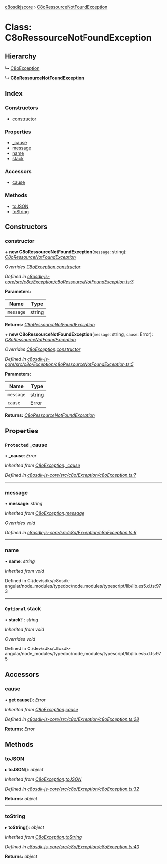 [c8osdkjscore](../README.md) › [C8oRessourceNotFoundException](c8oressourcenotfoundexception.md)

# Class: C8oRessourceNotFoundException

## Hierarchy

  ↳ [C8oException](c8oexception.md)

  ↳ **C8oRessourceNotFoundException**

## Index

### Constructors

* [constructor](c8oressourcenotfoundexception.md#constructor)

### Properties

* [_cause](c8oressourcenotfoundexception.md#protected-_cause)
* [message](c8oressourcenotfoundexception.md#message)
* [name](c8oressourcenotfoundexception.md#name)
* [stack](c8oressourcenotfoundexception.md#optional-stack)

### Accessors

* [cause](c8oressourcenotfoundexception.md#cause)

### Methods

* [toJSON](c8oressourcenotfoundexception.md#tojson)
* [toString](c8oressourcenotfoundexception.md#tostring)

## Constructors

###  constructor

\+ **new C8oRessourceNotFoundException**(`message`: string): *[C8oRessourceNotFoundException](c8oressourcenotfoundexception.md)*

*Overrides [C8oException](c8oexception.md).[constructor](c8oexception.md#constructor)*

*Defined in [c8osdk-js-core/src/c8o/Exception/c8oRessourceNotFoundException.ts:3](https://github.com/convertigo/c8osdk-angular/blob/426f1a2/src/c8o/Exception/c8oRessourceNotFoundException.ts#L3)*

**Parameters:**

Name | Type |
------ | ------ |
`message` | string |

**Returns:** *[C8oRessourceNotFoundException](c8oressourcenotfoundexception.md)*

\+ **new C8oRessourceNotFoundException**(`message`: string, `cause`: Error): *[C8oRessourceNotFoundException](c8oressourcenotfoundexception.md)*

*Overrides [C8oException](c8oexception.md).[constructor](c8oexception.md#constructor)*

*Defined in [c8osdk-js-core/src/c8o/Exception/c8oRessourceNotFoundException.ts:5](https://github.com/convertigo/c8osdk-angular/blob/426f1a2/src/c8o/Exception/c8oRessourceNotFoundException.ts#L5)*

**Parameters:**

Name | Type |
------ | ------ |
`message` | string |
`cause` | Error |

**Returns:** *[C8oRessourceNotFoundException](c8oressourcenotfoundexception.md)*

## Properties

### `Protected` _cause

• **_cause**: *Error*

*Inherited from [C8oException](c8oexception.md).[_cause](c8oexception.md#protected-_cause)*

*Defined in [c8osdk-js-core/src/c8o/Exception/c8oException.ts:7](https://github.com/convertigo/c8osdk-angular/blob/426f1a2/src/c8o/Exception/c8oException.ts#L7)*

___

###  message

• **message**: *string*

*Inherited from [C8oException](c8oexception.md).[message](c8oexception.md#message)*

*Overrides void*

*Defined in [c8osdk-js-core/src/c8o/Exception/c8oException.ts:6](https://github.com/convertigo/c8osdk-angular/blob/426f1a2/src/c8o/Exception/c8oException.ts#L6)*

___

###  name

• **name**: *string*

*Inherited from void*

Defined in C:/dev/sdks/c8osdk-angular/node_modules/typedoc/node_modules/typescript/lib/lib.es5.d.ts:973

___

### `Optional` stack

• **stack**? : *string*

*Inherited from void*

*Overrides void*

Defined in C:/dev/sdks/c8osdk-angular/node_modules/typedoc/node_modules/typescript/lib/lib.es5.d.ts:975

## Accessors

###  cause

• **get cause**(): *Error*

*Inherited from [C8oException](c8oexception.md).[cause](c8oexception.md#cause)*

*Defined in [c8osdk-js-core/src/c8o/Exception/c8oException.ts:28](https://github.com/convertigo/c8osdk-angular/blob/426f1a2/src/c8o/Exception/c8oException.ts#L28)*

**Returns:** *Error*

## Methods

###  toJSON

▸ **toJSON**(): *object*

*Inherited from [C8oException](c8oexception.md).[toJSON](c8oexception.md#tojson)*

*Defined in [c8osdk-js-core/src/c8o/Exception/c8oException.ts:32](https://github.com/convertigo/c8osdk-angular/blob/426f1a2/src/c8o/Exception/c8oException.ts#L32)*

**Returns:** *object*

___

###  toString

▸ **toString**(): *object*

*Inherited from [C8oException](c8oexception.md).[toString](c8oexception.md#tostring)*

*Defined in [c8osdk-js-core/src/c8o/Exception/c8oException.ts:40](https://github.com/convertigo/c8osdk-angular/blob/426f1a2/src/c8o/Exception/c8oException.ts#L40)*

**Returns:** *object*
